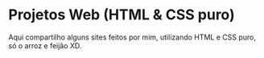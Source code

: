 # Projetos Web (HTML & CSS puro)
Aqui compartilho alguns sites feitos por mim, utilizando HTML e CSS puro, só o arroz e feijão XD.
